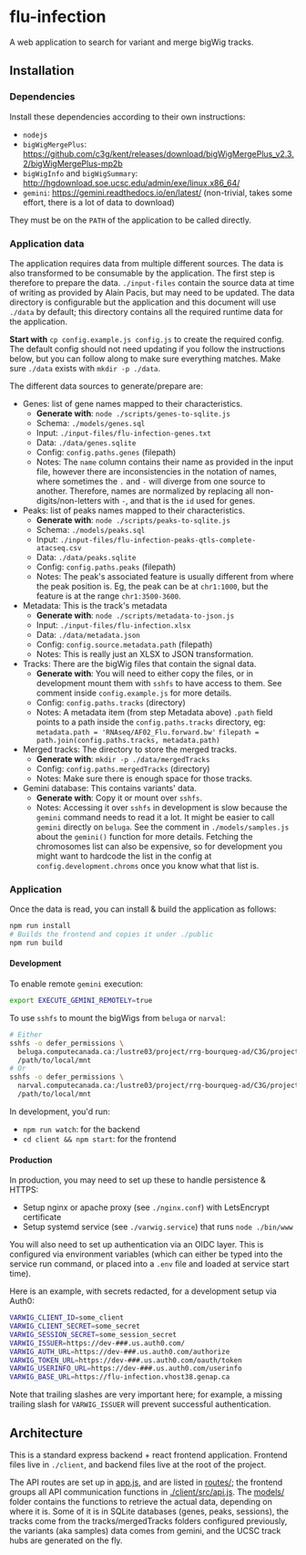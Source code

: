 # flu-infection

A web application to search for variant and merge bigWig tracks.

## Installation

### Dependencies

Install these dependencies according to their own instructions:
 - `nodejs`
 - `bigWigMergePlus`: https://github.com/c3g/kent/releases/download/bigWigMergePlus_v2.3.2/bigWigMergePlus-mp2b
 - `bigWigInfo` and `bigWigSummary`: http://hgdownload.soe.ucsc.edu/admin/exe/linux.x86_64/
 - `gemini`: https://gemini.readthedocs.io/en/latest/ (non-trivial, takes some effort, there is a lot of data to download)

They must be on the `PATH` of the application to be called directly.

### Application data

The application requires data from multiple different sources. The data
is also transformed to be consumable by the application. The first step
is therefore to prepare the data. `./input-files` contain the source data
at time of writing as provided by Alain Pacis, but may need to be updated.
The data directory is configurable but the application and this document
will use `./data` by default; this directory contains all the required
runtime data for the application.

**Start with** `cp config.example.js config.js` to create the required config.
The default config should not need updating if you follow the instructions below,
but you can follow along to make sure everything matches. Make sure `./data`
exists with `mkdir -p ./data`.

The different data sources to generate/prepare are:

 - Genes: list of gene names mapped to their characteristics.
     - **Generate with**: `node ./scripts/genes-to-sqlite.js`
     - Schema: `./models/genes.sql`
     - Input: `./input-files/flu-infection-genes.txt`
     - Data: `./data/genes.sqlite`
     - Config: `config.paths.genes` (filepath)
     - Notes: The `name` column contains their name as provided in the input file,
       however there are inconsistencies in the notation of names, where sometimes
       the `.` and `-` will diverge from one source to another. Therefore, names are
       normalized by replacing all non-digits/non-letters with `-`, and that is the
       `id` used for genes.
 - Peaks: list of peaks names mapped to their characteristics.
     - **Generate with**: `node ./scripts/peaks-to-sqlite.js`
     - Schema: `./models/peaks.sql`
     - Input: `./input-files/flu-infection-peaks-qtls-complete-atacseq.csv`
     - Data: `./data/peaks.sqlite`
     - Config: `config.paths.peaks` (filepath)
     - Notes: The peak's associated feature is usually different from where the
      peak position is. Eg, the peak can be at `chr1:1000`, but the feature is
      at the range `chr1:3500-3600`.
 - Metadata: This is the track's metadata
     - **Generate with**: `node ./scripts/metadata-to-json.js`
     - Input: `./input-files/flu-infection.xlsx`
     - Data: `./data/metadata.json`
     - Config: `config.source.metadata.path` (filepath)
     - Notes: This is really just an XLSX to JSON transformation.
 - Tracks: There are the bigWig files that contain the signal data.
     - **Generate with**: You will need to either copy the files, or
       in development mount them with `sshfs` to have access to them.
       See comment inside `config.example.js` for more details.
     - Config: `config.paths.tracks` (directory)
     - Notes: A metadata item (from step Metadata above) `.path` field
       points to a path inside the `config.paths.tracks` directory, eg:
       `metadata.path = 'RNAseq/AF02_Flu.forward.bw'`
       `filepath = path.join(config.paths.tracks, metadata.path)`
 - Merged tracks: The directory to store the merged tracks.
     - **Generate with**: `mkdir -p ./data/mergedTracks`
     - Config: `config.paths.mergedTracks` (directory)
     - Notes: Make sure there is enough space for those tracks.
 - Gemini database: This contains variants' data.
     - **Generate with**: Copy it or mount over `sshfs`.
     - Notes: Accessing it over `sshfs` in development is slow because the
       `gemini` command needs to read it a lot. It might be easier to call
       `gemini` directly on `beluga`. See the comment in `./models/samples.js`
       about the `gemini()` function for more details.
       Fetching the chromosomes list can also be expensive, so for development
       you might want to hardcode the list in the config at
       `config.development.chroms` once you know what that list is.

### Application

Once the data is read, you can install & build the application as follows:

```sh
npm run install
# Builds the frontend and copies it under ./public
npm run build
```

#### Development

To enable remote `gemini` execution:

```bash
export EXECUTE_GEMINI_REMOTELY=true
```

To use `sshfs` to mount the bigWigs from `beluga` or `narval`:

```bash
# Either
sshfs -o defer_permissions \
  beluga.computecanada.ca:/lustre03/project/rrg-bourqueg-ad/C3G/projects/DavidB_varwig/ \
  /path/to/local/mnt
# Or
sshfs -o defer_permissions \
  narval.computecanada.ca:/lustre03/project/rrg-bourqueg-ad/C3G/projects/DavidB_varwig/ \
  /path/to/local/mnt
```

In development, you'd run:
 - `npm run watch`: for the backend
 - `cd client && npm start`: for the frontend

#### Production

In production, you may need to set up these to handle persistence & HTTPS:
 - Setup nginx or apache proxy (see `./nginx.conf`) with LetsEncrypt certificate
 - Setup systemd service (see `./varwig.service`) that runs `node ./bin/www`

You will also need to set up authentication via an OIDC layer. This is configured via
environment variables (which can either be typed into the service run command, or placed
into a `.env` file and loaded at service start time).

Here is an example, with secrets redacted, for a development setup via Auth0:

```bash
VARWIG_CLIENT_ID=some_client
VARWIG_CLIENT_SECRET=some_secret
VARWIG_SESSION_SECRET=some_session_secret
VARWIG_ISSUER=https://dev-###.us.auth0.com/
VARWIG_AUTH_URL=https://dev-###.us.auth0.com/authorize
VARWIG_TOKEN_URL=https://dev-###.us.auth0.com/oauth/token
VARWIG_USERINFO_URL=https://dev-###.us.auth0.com/userinfo
VARWIG_BASE_URL=https://flu-infection.vhost38.genap.ca
```

Note that trailing slashes are very important here; for example, a missing trailing slash for `VARWIG_ISSUER` will
prevent successful authentication.

## Architecture

This is a standard express backend + react frontend application. Frontend files
live in `./client`, and backend files live at the root of the project.

The API routes are set up in [app.js](./app.js), and are listed in [routes/](./routes);
the frontend groups all API communication functions in [./client/src/api.js](./client/src/api.js).
The [models/](./models) folder contains the functions to retrieve the actual data,
depending on where it is. Some of it is in SQLite databases (genes, peaks, sessions), the tracks
come from the tracks/mergedTracks folders configured previously, the variants (aka samples) data
comes from gemini, and the UCSC track hubs are generated on the fly.
